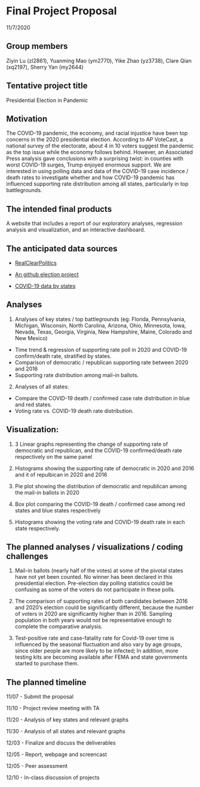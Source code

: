 Final Project Proposal
================
11/7/2020

## Group members

Ziyin Lu (zl2861), Yuanming Mao (ym2770), Yike Zhao (yz3738), Clare Qian
(xq2197), Sherry Yan (my2644)

## Tentative project title

Presidential Election in Pandemic

## Motivation

The COVID-19 pandemic, the economy, and racial injustice have been top
concerns in the 2020 presidential election. According to AP VoteCast, a
national survey of the electorate, about 4 in 10 voters suggest the
pandemic as the top issue while the economy follows behind. However, an
Associated Press analysis gave conclusions with a surprising twist: in
counties with worst COVID-19 surges, Trump enjoyed enormous support. We
are interested in using polling data and data of the COVID-19 case
incidence / death rates to investigate whether and how COVID-19 pandemic
has influenced supporting rate distribution among all states,
particularly in top battlegrounds.

## The intended final products

A website that includes a report of our exploratory analyses, regression
analysis and visualization, and an interactive dashboard.

## The anticipated data sources

  - [RealClearPolitics](https://www.realclearpolitics.com/)

  - [An github election project](https://electproject.github.io/)

  - [COVID-19 data by
    states](https://www.realclearpolitics.com/coronavirus/country/united-states/)

## Analyses

1.  Analyses of key states / top battlegrounds (eg: Florida,
    Pennsylvania, Michigan, Wisconsin, North Carolina, Arizona, Ohio,
    Minnesota, Iowa, Nevada, Texas, Georgia, Virginia, New Hampshire,
    Maine, Colorado and New Mexico)

<!-- end list -->

  - Time trend & regression of supporting rate poll in 2020 and COVID-19
    confirm/death rate, stratified by states.
  - Comparison of democratic / republican supporting rate between 2020
    and 2016
  - Supporting rate distribution among mail-in ballots.

<!-- end list -->

2.  Analyses of all states:

<!-- end list -->

  - Compare the COVID-19 death / confirmed case rate distribution in
    blue and red states.
  - Voting rate vs. COVID-19 death rate distribution.

## Visualization:

1.  3 Linear graphs representing the change of supporting rate of
    democratic and republican, and the COVID-19 confirmed/death rate
    respectively on the same panel

2.  Histograms showing the supporting rate of democratic in 2020 and
    2016 and it of repulbican in 2020 and 2016

3.  Pie plot showing the distribution of democratic and republican among
    the mail-in ballots in 2020

4.  Box plot comparing the COVID-19 death / confirmed case among red
    states and blue states respectively

5.  Histograms showing the voting rate and COVID-19 death rate in each
    state respectively.

## The planned analyses / visualizations / coding challenges

1.  Mail-in ballots (nearly half of the votes) at some of the pivotal
    states have not yet been counted. No winner has been declared in
    this presidential election. Pre-election day polling statistics
    could be confusing as some of the voters do not participate in these
    polls.

2.  The comparison of supporting rates of both candidates between 2016
    and 2020’s election could be significantly different, because the
    number of voters in 2020 are significantly higher than in 2016.
    Sampling population in both years would not be representative enough
    to complete the comparative analysis.

3.  Test-positive rate and case-fatality rate for Covid-19 over time is
    influenced by the seasonal fluctuation and also vary by age groups,
    since older people are more likely to be infected; In addition, more
    testing kits are becoming available after FEMA and state governments
    started to purchase them.

## The planned timeline

11/07 - Submit the proposal

11/10 - Project review meeting with TA

11/20 - Analysis of key states and relevant graphs

11/30 - Analysis of all states and relevant graphs

12/03 - Finalize and discuss the deliverables

12/05 - Report, webpage and screencast

12/05 - Peer assessment

12/10 - In-class discussion of projects
